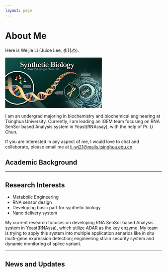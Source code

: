 ```yaml
---
layout: page
---
```


# About Me

Here is Weijie Li (Juice Lee, 李玮杰).

![syntheticbiology](./syntheticbiology.jpeg)

I am an undergrad majoring in biochemistry and biochemical engineering at Tsinghua University. Currently, I am leading an iGEM team focusing on RNA SenSor based Analysis system in Yeast(RNAssay), with the help of Pr. Li Chun.

If you are interested in any aspect of me, I would love to chat and collaborate, please email me at li-wj21@mails.tsinghua.edu.cn.

## Academic Background



---

## Research Interests

- Metabolic Engineering
- RNA sensor design
- Developing basic part for synthetic biology
- Nano delivery system

My current research focuses on developing RNA SenSor based Analysis system in Yeast(RNAssa), which utilize ADAR as the key enzyme. My team is trying to apply this system into multiple application senarios like in situ multi-gene expression detection; engineering strain security system and dynamic monitoring of splice variant.

---

## News and Updates



